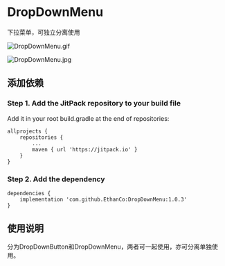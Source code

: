 # DropDownMenu
下拉菜单，可独立分离使用

![DropDownMenu.gif](http://oqk78xit2.bkt.clouddn.com/DropDownMenu.gif)  

![DropDownMenu.jpg](http://oqk78xit2.bkt.clouddn.com/DropDownMenu_mini.jpg)  

## 添加依赖
### Step 1. Add the JitPack repository to your build file
Add it in your root build.gradle at the end of repositories:  

	allprojects {
		repositories {
			...
			maven { url 'https://jitpack.io' }
		}
	}  

### Step 2. Add the dependency  

	dependencies {
        implementation 'com.github.EthanCo:DropDownMenu:1.0.3'
	}  

## 使用说明
分为DropDownButton和DropDownMenu，两者可一起使用，亦可分离单独使用。  


